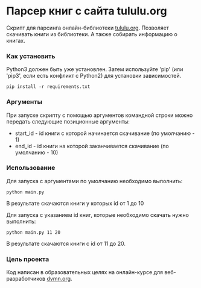 # Парсер книг с сайта tululu.org
Скрипт для парсинга онлайн-библиотеки  [tululu.org](https://tululu.org/).
Позволяет скачивать книги из библиотеки. А также собирать информацию о книгах.

### Как установить

Python3 должен быть уже установлен. Затем используйте 'pip' (или 'pip3', если есть конфликт с Python2) для 
установки зависимостей.
```
pip install -r requirements.txt
```

### Аргументы

При запуске скрипту с помощью аргументов командной строки можно передать следующие позиционные аргументы:
- start_id - id книги с которой начинается скачивание (по умолчанию - 1)
- end_id - id книги на которой заканчивается скачивание (по умолчанию - 10)

### Использование

Для запуска с аргументами по умолчанию необходимо выполнить:
```
python main.py
```
В результате скачаются книги у которых id от 1 до 10

Для запуска с указанием id книг, которые необходимо скачать нужно выполнить:
```
python main.py 11 20
```
В результате скачаются книги с id от 11 до 20.

### Цель проекта

Код написан в образовательных целях на онлайн-курсе для веб-разработчиков [dvmn.org](https://dvmn.org/).